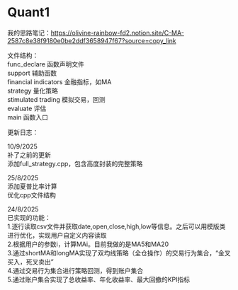 # Quant1
我的思路笔记：https://olivine-rainbow-fd2.notion.site/C-MA-2587c8e38f9180e0be2ddf3658947f67?source=copy_link  

文件结构：  
func_declare 函数声明文件  
support 辅助函数  
financial indicators 金融指标，如MA  
strategy 量化策略  
stimulated trading 模拟交易，回测  
evaluate 评估  
main 函数入口  

  
更新日志：  

10/9/2025  
补了之前的更新  
添加full_strategy.cpp，包含高度封装的完整策略  
  
25/8/2025  
添加夏普比率计算  
优化cpp文件结构

  
24/8/2025  
已实现的功能：  
1.逐行读取csv文件并获取date,open,close,high,low等信息。之后可以用模版类进行优化，实现用户自定义内容读取  
2.根据用户的参数i，计算MAi。目前我做的是MA5和MA20  
3.通过shortMA和longMA实现了双均线策略（全仓操作）的交易行为集合，“金叉买入，死叉卖出”  
4.通过交易行为集合进行策略回测，得到账户集合  
5.通过账户集合实现了总收益率、年化收益率、最大回撤的KPI指标
